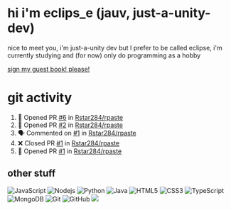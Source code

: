 # hi i'm eclips_e (jauv, just-a-unity-dev)
nice to meet you, i'm just-a-unity dev but I prefer to be called eclipse, i'm currently studying and (for now) only do programming as a hobby

[sign my guest book! please!](https://github.com/Just-a-Unity-Dev/Just-a-Unity-Dev/issues/new?&body=Sign%20my%20guest%20book%20by%20placing%20your%20name%20in%20the%20title,%20how%27d%20you%20get%20to%20this%20page%20and%20why?%20Don%27t%20forget%20you%20have%20an%20entire%20notebook%20in%20your%20hands!)


# git activity
<!--START_SECTION:activity-->
1. 💪 Opened PR [#6](https://github.com/Rstar284/rpaste/pull/6) in [Rstar284/rpaste](https://github.com/Rstar284/rpaste)
2. 💪 Opened PR [#2](https://github.com/Rstar284/rpaste/pull/2) in [Rstar284/rpaste](https://github.com/Rstar284/rpaste)
3. 🗣 Commented on [#1](https://github.com/Rstar284/rpaste/issues/1) in [Rstar284/rpaste](https://github.com/Rstar284/rpaste)
4. ❌ Closed PR [#1](https://github.com/Rstar284/rpaste/pull/1) in [Rstar284/rpaste](https://github.com/Rstar284/rpaste)
5. 💪 Opened PR [#1](https://github.com/Rstar284/rpaste/pull/1) in [Rstar284/rpaste](https://github.com/Rstar284/rpaste)
<!--END_SECTION:activity-->

## other stuff

![JavaScript](https://img.shields.io/badge/-JavaScript-black?style=flat-square&logo=javascript)
![Nodejs](https://img.shields.io/badge/-Nodejs-black?style=flat-square&logo=Node.js)
![Python](https://img.shields.io/badge/-Python-black?style=flat-square&logo=Python)
![Java](https://img.shields.io/badge/-java-E34A86?style=flat-square&logo=java)
![HTML5](https://img.shields.io/badge/-HTML5-E34F26?style=flat-square&logo=html5&logoColor=white)
![CSS3](https://img.shields.io/badge/-CSS3-1572B6?style=flat-square&logo=css3)
![TypeScript](https://img.shields.io/badge/-TypeScript-007ACC?style=flat-square&logo=typescript)
![MongoDB](https://img.shields.io/badge/-MongoDB-black?style=flat-square&logo=mongodb)
![Git](https://img.shields.io/badge/-Git-black?style=flat-square&logo=git)
![GitHub](https://img.shields.io/badge/-GitHub-181717?style=flat-square&logo=github)
![](https://github-profile-summary-cards.vercel.app/api/cards/profile-details?username=Just-a-Unity-Dev&theme=solarized_dark)
